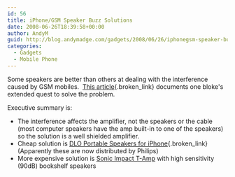 ```yaml
---
id: 56
title: iPhone/GSM Speaker Buzz Solutions
date: 2008-06-26T18:39:58+00:00
author: AndyM
guid: http://blog.andymadge.com/gadgets/2008/06/26/iphonegsm-speaker-buzz-solutions/
categories:
  - Gadgets
  - Mobile Phone
---
```

Some speakers are better than others at dealing with the interference caused by GSM mobiles.  [This article](http://9to5mac.com/iPhone_GSM_Buzz4_solved){.broken_link} documents one bloke's extended quest to solve the problem.

Executive summary is:

  * The interference affects the amplifier, not the speakers or the cable (most computer speakers have the amp built-in to one of the speakers) so the solution is a well shielded amplifier.
  * Cheap solution is [DLO Portable Speakers for iPhone](http://www.dlo.com/Products/PortSpeakers_iPhone_Prod.tpl){.broken_link} (Apparently these are now distributed by Philips)
  * More expensive solution is [Sonic Impact T-Amp](http://www.amazon.co.uk/Sonic-Impact-Portable-T-Amp-Gen/dp/B000WCBKLE/ref=sr_1_1?ie=UTF8&s=electronics&qid=1214505419&sr=8-1) with high sensitivity (90dB) bookshelf speakers